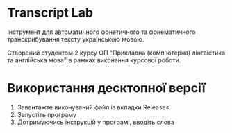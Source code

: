 # Transcript Lab

Інструмент для автоматичного фонетичного та фонематичного транскрибування тексту українською мовою.

Створений студентом 2 курсу ОП "Прикладна (комп'ютерна) лінгвістика та англійська мова" в рамках виконання курсової роботи.

# Використання десктопної версії

1. Завантажте виконуваний файл із вкладки Releases
2. Запустіть програму
3. Дотримуючись інструкцій у програмі, вводіть слова
